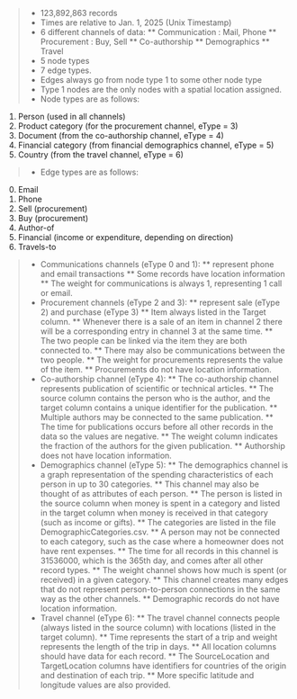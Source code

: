 >* 123,892,863 records
>* Times are relative to Jan. 1, 2025 (Unix Timestamp)
>* 6 different channels of data:
>** Communication : Mail, Phone
>** Procurement : Buy, Sell
>** Co-authorship
>** Demographics
>** Travel
>* 5 node types
>* 7 edge types.
>* Edges always go from node type 1 to some other node type
>* Type 1 nodes are the only nodes with a spatial location assigned.
>* Node types are as follows:
  1. Person (used in all channels)
  2. Product category (for the procurement channel, eType = 3)
  3. Document (from the co-authorship channel, eType = 4)
  4. Financial category (from financial demographics channel, eType = 5)
  5. Country (from the travel channel, eType = 6)
>* Edge types are as follows:
  0. Email
  1. Phone
  2. Sell (procurement)
  3. Buy (procurement)
  4. Author-of
  5. Financial (income or expenditure, depending on direction)
  6. Travels-to
>* Communications channels (eType 0 and 1):
  >** represent phone and email transactions
  >** Some records have location information
  >** The weight for communications is always 1, representing 1 call or email.
>* Procurement channels (eType 2 and 3):
  >** represent sale (eType 2) and purchase (eType 3)
  >** Item always listed in the Target column.
  >** Whenever there is a sale of an item in channel 2 there will be a corresponding entry in channel 3 at the same time.
  >** The two people can be linked via the item they are both connected to.
  >** There may also be communications between the two people.
  >** The weight for procurements represents the value of the item.
  >** Procurements do not have location information.
>* Co-authorship channel (eType 4):
  >** The co-authorship channel represents publication of scientific or technical articles.
  >** The source column contains the person who is the author, and the target column contains a unique identifier for the publication.
  >** Multiple authors may be connected to the same publication.
  >** The time for publications occurs before all other records in the data so the values are negative.
  >** The weight column indicates the fraction of the authors for the given publication.
  >** Authorship does not have location information.
>* Demographics channel (eType 5):
  >** The demographics channel is a graph representation of the spending characteristics of each person in up to 30 categories.
  >** This channel may also be thought of as attributes of each person.
  >** The person is listed in the source column when money is spent in a category and listed in the target column when money is received in that category (such as income or gifts).
  >** The categories are listed in the file DemographicCategories.csv.
  >** A person may not be connected to each category, such as the case where a homeowner does not have rent expenses.
  >** The time for all records in this channel is 31536000, which is the 365th day, and comes after all other record types.
  >** The weight channel shows how much is spent (or received) in a given category.
  >** This channel creates many edges that do not represent person-to-person connections in the same way as the other channels.
  >** Demographic records do not have location information.
>* Travel channel (eType 6):
  >** The travel channel connects people (always listed in the source column) with locations (listed in the target column).
  >** Time represents the start of a trip and weight represents the length of the trip in days.
  >** All location columns should have data for each record.
  >** The SourceLocation and TargetLocation columns have identifiers for countries of the origin and destination of each trip.
  >** More specific latitude and longitude values are also provided.
